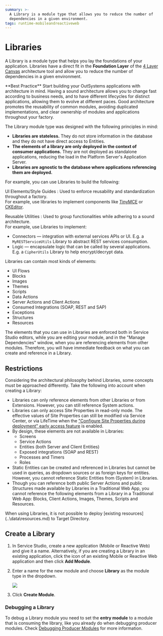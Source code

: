 ```yaml
---
summary: >-
  A Library is a module type that allows you to reduce the number of
  dependencies in a given environment.
tags: runtime-mobileandreactiveweb
---
```


# Libraries

A Library is a module type that helps you lay the foundations of your application. Libraries have a direct fit in the **Foundation Layer** of the [4 Layer Canvas](https://success.outsystems.com/Support/Enterprise_Customers/Maintenance_and_Operations/Designing_the_architecture_of_your_OutSystems_applications/01_The_4_Layer_Canvas) architecture tool and allow you to reduce the number of dependencies in a given environment.

 \*\*Best Practice\*\* Start building your OutSystems applications with architecture in mind. Having a sound architecture allows you to change fast according to business needs, and to have different lifecycles for distinct applications, allowing them to evolve at different paces. Good architecture promotes the reusability of common modules, avoiding duplicated implementations, and clear ownership of modules and applications throughout your factory.

The Library module type was designed with the following principles in mind:

* **Libraries are stateless.** They do not store information in the database and they do not have direct access to Entities.
* **The elements of a library are only deployed in the context of consumer applications.** They are not deployed as standalone applications, reducing the load in the Platform Server's Application Server.
* **Libraries are agnostic to the database where applications referencing them are deployed.**

For example, you can use Libraries to build the following:

UI Elements/Style Guides : Used to enforce reusability and standardization throughout a factory.  
For example, use libraries to implement components like [TinyMCE](https://www.outsystems.com/forge/component-overview/1263/inputtotinymce) or [CKEditor](https://www.outsystems.com/forge/component-overview/97/ckeditor).

Reusable Utilities : Used to group functionalities while adhering to a sound architecture.  
For example, use Libraries to implement:

* Connectors — integration with external services APIs or UI. E.g. a `MyRESTServiceUtils` Library to abstract REST services consumption.
* Logic — encapsulate logic that can be called by several applications. E.g. a `CipherUtils` Library to help encrypt/decrypt data.

Libraries can contain most kinds of elements:

* UI Flows
* Blocks
* Images
* Themes
* Scripts
* Data Actions
* Server Actions and Client Actions
* Consumed Integrations \(SOAP, REST and SAP\)
* Exceptions
* Structures
* Resources

The elements that you can use in Libraries are enforced both in Service Studio editors, while you are editing your module, and in the "Manage Dependencies" window, when you are referencing elements from other modules. Therefore, you will have immediate feedback on what you can create and reference in a Library.

## Restrictions

Considering the architectural philosophy behind Libraries, some concepts must be approached differently. Take the following into account when creating a Library:

* Libraries can only reference elements from other Libraries or from Extensions. However, you can still reference System actions.
* Libraries can only access Site Properties in read-only mode. The effective values of Site Properties can still be modified via Service Center, or via LifeTime when the ["Configure Site Properties during deployment" early access feature](../../managing-the-applications-lifecycle/deploy-applications/ea-configure-site-properties-during-deploy.md) is enabled.
* By design, these elements are not available in Libraries:
  * Screens
  * Service Actions
  * Entities \(both Server and Client Entities\)
  * Exposed integrations \(SOAP and REST\)
  * Processes and Timers
  * Roles
* Static Entities can be created and referenced in Libraries but cannot be used in queries, as dropdown sources or as foreign keys for entities. However, you cannot reference Static Entities from \(System\) in Libraries.
* Though you can reference both public Server Actions and public Structures made available by Libraries in a Traditional Web App, you cannot reference the following elements from a Library in a Traditional Web App: Blocks, Client Actions, Images, Themes, Scripts and Resources.

 When using Libraries, it is not possible to deploy \[existing resources\]\(..\data\resources.md\) to Target Directory.

## Create a Library

1. In Service Studio, create a new application \(Mobile or Reactive Web\) and give it a name. Alternatively, if you are creating a Library in an existing application, click the icon of an existing Mobile or Reactive Web application and then click **Add Module**.
2. Enter a name for the new module and choose **Library** as the module type in the dropdown.

   ![](../../../.gitbook/assets/ss-create-library.png)

3. Click **Create Module**.

### Debugging a Library

To debug a Library module you need to set the **entry module** to a module that is consuming the library, like you already do when debugging producer modules. Check [Debugging Producer Modules](../troubleshoot/debug/debug-producer-modules.md) for more information.

